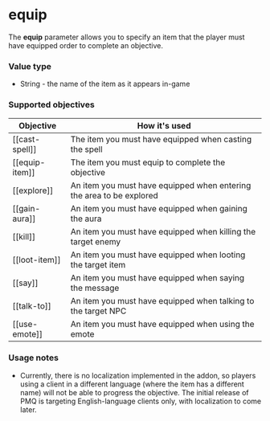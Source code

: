 # equip

The **equip** parameter allows you to specify an item that the player must have equipped order to complete an objective.

### Value type

* String - the name of the item as it appears in-game

### Supported objectives

| Objective | How it's used |
|---|---|
| [[cast-spell]] | The item you must have equipped when casting the spell |
| [[equip-item]] | The item you must equip to complete the objective |
| [[explore]] | An item you must have equipped when entering the area to be explored |
| [[gain-aura]] | An item you must have equipped when gaining the aura |
| [[kill]] | An item you must have equipped when killing the target enemy |
| [[loot-item]] | An item you must have equipped when looting the target item |
| [[say]] | An item you must have equipped when saying the message |
| [[talk-to]] | An item you must have equipped when talking to the target NPC |
| [[use-emote]] | An item you must have equipped when using the emote |

### Usage notes

* Currently, there is no localization implemented in the addon, so players using a client in a different language (where the item has a different name) will not be able to progress the objective. The initial release of PMQ is targeting English-language clients only, with localization to come later.

